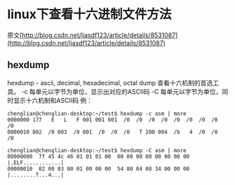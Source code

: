 # linux下查看十六进制文件方法
原文[http://blog.csdn.net/ljasdf123/article/details/8531087](http://blog.csdn.net/ljasdf123/article/details/8531087)

## hexdump
hexdump - ascii, decimal, hexadecimal, octal dump
  查看十六机制的首选工具。
  -c 每单元以字节为单位，显示出对应的ASCII码
  -C 每单元以字节为单位，同时显示十六机制和ASCII码
  例：
  
 ``` 
chenglian@chenglian-desktop:~/test$ hexdump -c asm | more
0000000 177   E   L   F 001 001 001  /0  /0  /0  /0  /0  /0  /0  /0  /0
0000010 002  /0 003  /0 001  /0  /0  /0   T 200 004  /b   4  /0  /0  /0

chenglian@chenglian-desktop:~/test$ hexdump -C asm | more
00000000  7f 45 4c 46 01 01 01 00  00 00 00 00 00 00 00 00  |.ELF............|
00000010  02 00 03 00 01 00 00 00  54 80 04 08 34 00 00 00  |........T...4...|
```


